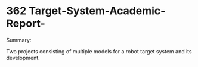 # 362 Target-System-Academic-Report-

Summary:

Two projects consisting of multiple models for a robot target system and its development.
